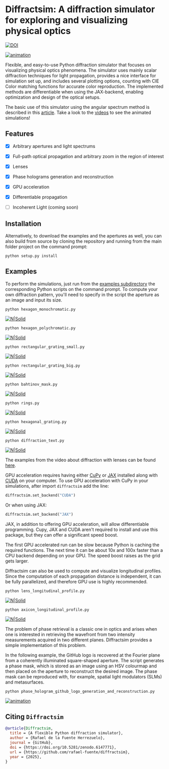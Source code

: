 # Diffractsim: A diffraction simulator for exploring and visualizing physical optics
[![DOI](https://zenodo.org/badge/DOI/10.5281/zenodo.6147771.svg)](https://doi.org/10.5281/zenodo.6147771)

[![animation](/images/diffraction_animated.gif)](https://www.youtube.com/watch?v=Ft8CMEooBAE&list=PLYkZehxPE_IhyO6wC21nFP0q1ZYGIW4l1&index=1)


Flexible, and easy-to-use Python diffraction simulator that focuses on visualizing physical optics phenomena. The simulator uses mainly scalar diffraction techniques for light propagation, provides a nice interface for simulation set up, and includes several plotting options, counting with CIE Color matching functions for accurate color reproduction. The implemented methods are differentiable when using the JAX-backend, enabling optimization and design of the optical setups.

The basic use of this simulator using the angular spectrum method is described in this [article](https://rafael-fuente.github.io/simulating-diffraction-patterns-with-the-angular-spectrum-method-and-python.html). Take a look to the [videos](https://www.youtube.com/watch?v=Ft8CMEooBAE&list=PLYkZehxPE_IhyO6wC21nFP0q1ZYGIW4l1&index=1) to see the animated simulations!

## Features

- [x] Arbitrary apertures and light spectrums
- [x] Full-path optical propagation and arbitrary zoom in the region of interest
- [x] Lenses
- [x] Phase holograms generation and reconstruction
- [x] GPU acceleration
- [x] Differentiable propagation
- [ ] Incoherent Light (coming soon)


## Installation


Alternatively, to download the examples and the apertures as well, you can also build from source by cloning the repository and running from the main folder project on the command prompt:
```
python setup.py install
```

## Examples

To perform the simulations, just run from the [examples subdirectory](https://github.com/rafael-fuente/Diffraction-Simulations--Angular-Spectrum-Method/tree/main/examples) the corresponding Python scripts on the command prompt. 
To compute your own diffraction pattern, you'll need to specify in the script the aperture as an image and input its size.

```
python hexagon_monochromatic.py
```

[![N|Solid](/images/hexagon_monochromatic.png)](/examples/hexagon_monochromatic.py)

```
python hexagon_polychromatic.py
```

[![N|Solid](/images/hexagon_polychromatic.png)](/examples/hexagon_polychromatic.py)

```
python rectangular_grating_small.py
```

[![N|Solid](/images/rectangular_grating_small.png)](/examples/rectangular_grating_small.py)

```
python rectangular_grating_big.py
```

[![N|Solid](/images/rectangular_grating_big.png)](/examples/rectangular_grating_big.py)

```
python bahtinov_mask.py
```

[![N|Solid](/images/bahtinov_mask.png)](/examples/bahtinov_mask.py)

```
python rings.py
```

[![N|Solid](/images/rings.png)](/examples/rings.py)

```
python hexagonal_grating.py
```

[![N|Solid](/images/hexagonal_grating.png)](/examples/hexagonal_grating.py)

```
python diffraction_text.py
```

[![N|Solid](/images/text.png)](/examples/text.py)

The examples from the video about diffraction with lenses can be found [here](https://github.com/rafael-fuente/Diffraction-Simulations--Angular-Spectrum-Method/blob/main/Simulations%20with%20lenses.md).

GPU acceleration requires having either [CuPy](https://docs.cupy.dev/en/stable/install.html) or [JAX](https://jax.readthedocs.io/en/latest/quickstart.html) installed along with [CUDA](https://developer.nvidia.com/cuda-downloads) on your computer. 
To use GPU acceleration with CuPy in your simulations, after import `diffractsim` add the line:

```python
diffractsim.set_backend("CUDA")
```

Or when using JAX:

```python
diffractsim.set_backend("JAX")
```

JAX, in addition to offering GPU acceleration, will allow differentiable programming.
Cupy, JAX and CUDA aren't required to install and use this package, but they can offer a significant speed boost.

The first GPU accelerated run can be slow because Python is caching the required functions. The next time it can be about 10x and 100x faster than a CPU backend depending on your GPU. The speed boost raises as the grid gets larger.


Diffractsim can also be used to compute and visualize longitudinal profiles. Since the computation of each propagation distance is independent, it can be fully parallelized, and therefore GPU use is highly recommended.

```
python lens_longitudinal_profile.py
```

[![N|Solid](/images/lens_longitudinal_profile.png)](/examples/lens_longitudinal_profile.py)


```
python axicon_longitudinal_profile.py
```

[![N|Solid](/images/axicon_longitudinal_profile.png)](/examples/axicon_longitudinal_profile.py)


The problem of phase retrieval is a classic one in optics and arises when one is interested in retrieving the wavefront from two intensity measurements acquired in two different planes. Diffractsim provides a simple implementation of this problem.

In the following example, the GitHub logo is recovered at the Fourier plane from a coherently illuminated square-shaped aperture. The script generates a phase mask, which is stored as an image using an HSV colourmap and then placed on the aperture to reconstruct the desired image. The phase mask can be reproduced with, for example, spatial light modulators (SLMs) and metasurfaces.

```
python phase_hologram_github_logo_generation_and_reconstruction.py
```

[![animation](/images/github_logo.gif)](/examples/phase_hologram_github_logo_generation_and_reconstruction.py)


## Citing `Diffractsim`
```bibtex
@article{Diffractsim,
  title = {A flexible Python diffraction simulator},
  author = {Rafael de la Fuente Herrezuelo},
  journal = {GitHub},
  doi = {https://doi.org/10.5281/zenodo.6147771},
  url = {https://github.com/rafael-fuente/diffractsim},
  year = {2025},
}
